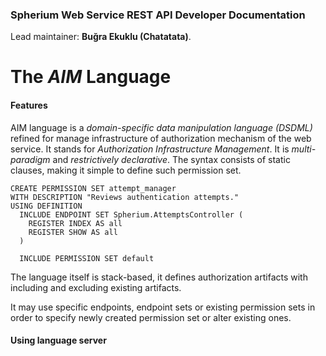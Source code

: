 ### Spherium Web Service REST API Developer Documentation

Lead maintainer: **Buğra Ekuklu (Chatatata)**.

# The *AIM* Language

#### Features
AIM language is a *domain-specific data manipulation language (DSDML)* refined for manage infrastructure of authorization mechanism of the web service.
It stands for *Authorization Infrastructure Management*.
It is *multi-paradigm* and *restrictively declarative*.
The syntax consists of static clauses, making it simple to define such permission set.

```
CREATE PERMISSION SET attempt_manager
WITH DESCRIPTION "Reviews authentication attempts."
USING DEFINITION
  INCLUDE ENDPOINT SET Spherium.AttemptsController (
    REGISTER INDEX AS all
    REGISTER SHOW AS all
  )
  
  INCLUDE PERMISSION SET default
```

The language itself is stack-based, it defines authorization artifacts with including and excluding existing artifacts.

It may use specific endpoints, endpoint sets or existing permission sets in order to specify newly created permission set or alter existing ones.

#### Using language server
